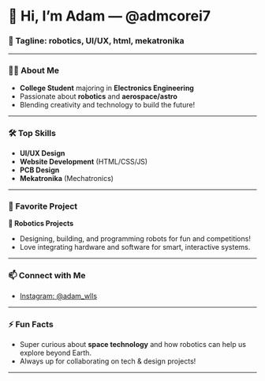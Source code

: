 # 👋 Hi, I’m Adam — @admcorei7

### 🚀 Tagline: robotics, UI/UX, html, mekatronika

---

### 👨‍🎓 About Me
- **College Student** majoring in **Electronics Engineering**
- Passionate about **robotics** and **aerospace/astro**
- Blending creativity and technology to build the future!

---

### 🛠️ Top Skills
- **UI/UX Design**
- **Website Development** (HTML/CSS/JS)
- **PCB Design**
- **Mekatronika** (Mechatronics)

---

### 🌟 Favorite Project
**🤖 Robotics Projects**
- Designing, building, and programming robots for fun and competitions!
- Love integrating hardware and software for smart, interactive systems.

---

### 📫 Connect with Me
- [Instagram: @adam_wlls](https://instagram.com/adam_wlls)

---

### ⚡ Fun Facts
- Super curious about **space technology** and how robotics can help us explore beyond Earth.
- Always up for collaborating on tech & design projects!

---

<!--
Let's build, innovate, and make a difference together!
-->
